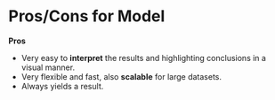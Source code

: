 # **Pros/Cons for Model**

**Pros**

- Very easy to **interpret** the results and highlighting conclusions in a visual manner.
- Very flexible and fast, also **scalable** for large datasets.
- Always yields a result.
